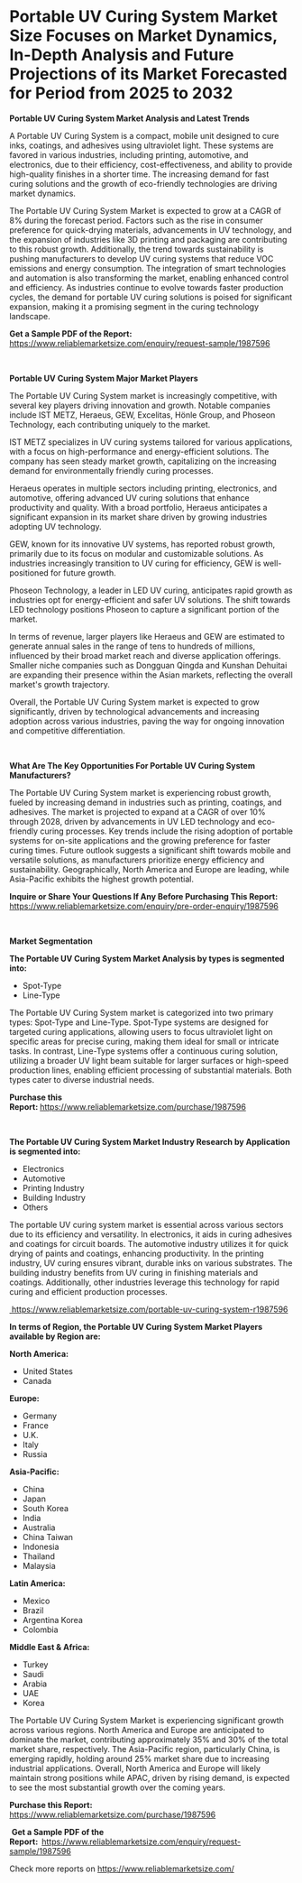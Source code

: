 <p><h1>Portable UV Curing System Market Size Focuses on Market Dynamics, In-Depth Analysis and Future Projections of its Market Forecasted for Period from 2025 to 2032</h1></p><p><strong>Portable UV Curing System Market Analysis and Latest Trends</strong></p>
<p><p>A Portable UV Curing System is a compact, mobile unit designed to cure inks, coatings, and adhesives using ultraviolet light. These systems are favored in various industries, including printing, automotive, and electronics, due to their efficiency, cost-effectiveness, and ability to provide high-quality finishes in a shorter time. The increasing demand for fast curing solutions and the growth of eco-friendly technologies are driving market dynamics.</p><p>The Portable UV Curing System Market is expected to grow at a CAGR of 8% during the forecast period. Factors such as the rise in consumer preference for quick-drying materials, advancements in UV technology, and the expansion of industries like 3D printing and packaging are contributing to this robust growth. Additionally, the trend towards sustainability is pushing manufacturers to develop UV curing systems that reduce VOC emissions and energy consumption. The integration of smart technologies and automation is also transforming the market, enabling enhanced control and efficiency. As industries continue to evolve towards faster production cycles, the demand for portable UV curing solutions is poised for significant expansion, making it a promising segment in the curing technology landscape.</p></p>
<p><strong>Get a Sample PDF of the Report:&nbsp;</strong> <a href="https://www.reliablemarketsize.com/enquiry/request-sample/1987596?utm_campaign=2769&utm_medium=2&utm_source=Github&utm_content=ia&utm_term=10042025&utm_id=portable-uv-curing-system">https://www.reliablemarketsize.com/enquiry/request-sample/1987596</a></p>
<p>&nbsp;</p>
<p><strong>Portable UV Curing System Major Market Players</strong></p>
<p><p>The Portable UV Curing System market is increasingly competitive, with several key players driving innovation and growth. Notable companies include IST METZ, Heraeus, GEW, Excelitas, Hönle Group, and Phoseon Technology, each contributing uniquely to the market.</p><p>IST METZ specializes in UV curing systems tailored for various applications, with a focus on high-performance and energy-efficient solutions. The company has seen steady market growth, capitalizing on the increasing demand for environmentally friendly curing processes.</p><p>Heraeus operates in multiple sectors including printing, electronics, and automotive, offering advanced UV curing solutions that enhance productivity and quality. With a broad portfolio, Heraeus anticipates a significant expansion in its market share driven by growing industries adopting UV technology.</p><p>GEW, known for its innovative UV systems, has reported robust growth, primarily due to its focus on modular and customizable solutions. As industries increasingly transition to UV curing for efficiency, GEW is well-positioned for future growth.</p><p>Phoseon Technology, a leader in LED UV curing, anticipates rapid growth as industries opt for energy-efficient and safer UV solutions. The shift towards LED technology positions Phoseon to capture a significant portion of the market.</p><p>In terms of revenue, larger players like Heraeus and GEW are estimated to generate annual sales in the range of tens to hundreds of millions, influenced by their broad market reach and diverse application offerings. Smaller niche companies such as Dongguan Qingda and Kunshan Dehuitai are expanding their presence within the Asian markets, reflecting the overall market's growth trajectory.</p><p>Overall, the Portable UV Curing System market is expected to grow significantly, driven by technological advancements and increasing adoption across various industries, paving the way for ongoing innovation and competitive differentiation.</p></p>
<p>&nbsp;</p>
<p><strong>What Are The Key Opportunities For Portable UV Curing System Manufacturers?</strong></p>
<p><p>The Portable UV Curing System market is experiencing robust growth, fueled by increasing demand in industries such as printing, coatings, and adhesives. The market is projected to expand at a CAGR of over 10% through 2028, driven by advancements in UV LED technology and eco-friendly curing processes. Key trends include the rising adoption of portable systems for on-site applications and the growing preference for faster curing times. Future outlook suggests a significant shift towards mobile and versatile solutions, as manufacturers prioritize energy efficiency and sustainability. Geographically, North America and Europe are leading, while Asia-Pacific exhibits the highest growth potential.</p></p>
<p><strong>Inquire or Share Your Questions If Any Before Purchasing This Report:</strong> <a href="https://www.reliablemarketsize.com/enquiry/pre-order-enquiry/1987596?utm_campaign=2769&utm_medium=2&utm_source=Github&utm_content=ia&utm_term=10042025&utm_id=portable-uv-curing-system">https://www.reliablemarketsize.com/enquiry/pre-order-enquiry/1987596</a></p>
<p>&nbsp;</p>
<p><strong>Market Segmentation</strong></p>
<p><strong>The Portable UV Curing System Market Analysis by types is segmented into:</strong></p>
<p><ul><li>Spot-Type</li><li>Line-Type</li></ul></p>
<p><p>The Portable UV Curing System market is categorized into two primary types: Spot-Type and Line-Type. Spot-Type systems are designed for targeted curing applications, allowing users to focus ultraviolet light on specific areas for precise curing, making them ideal for small or intricate tasks. In contrast, Line-Type systems offer a continuous curing solution, utilizing a broader UV light beam suitable for larger surfaces or high-speed production lines, enabling efficient processing of substantial materials. Both types cater to diverse industrial needs.</p></p>
<p><strong>Purchase this Report:&nbsp;</strong><a href="https://www.reliablemarketsize.com/purchase/1987596?utm_campaign=2769&utm_medium=2&utm_source=Github&utm_content=ia&utm_term=10042025&utm_id=portable-uv-curing-system">https://www.reliablemarketsize.com/purchase/1987596</a></p>
<p>&nbsp;</p>
<p><strong>The Portable UV Curing System Market Industry Research by Application is segmented into:</strong></p>
<p><ul><li>Electronics</li><li>Automotive</li><li>Printing Industry</li><li>Building Industry</li><li>Others</li></ul></p>
<p><p>The portable UV curing system market is essential across various sectors due to its efficiency and versatility. In electronics, it aids in curing adhesives and coatings for circuit boards. The automotive industry utilizes it for quick drying of paints and coatings, enhancing productivity. In the printing industry, UV curing ensures vibrant, durable inks on various substrates. The building industry benefits from UV curing in finishing materials and coatings. Additionally, other industries leverage this technology for rapid curing and efficient production processes.</p></p>
<p><a href="https://www.reliablemarketsize.com/portable-uv-curing-system-r1987596?utm_campaign=2769&utm_medium=2&utm_source=Github&utm_content=ia&utm_term=10042025&utm_id=portable-uv-curing-system">&nbsp;https://www.reliablemarketsize.com/portable-uv-curing-system-r1987596</a></p>
<p><strong>In terms of Region, the Portable UV Curing System Market Players available by Region are:</strong></p>
<p>
    <p> <strong> North America: </strong>
        <ul>
            <li>United States</li>
            <li>Canada</li>
        </ul>
        </p> 
    <p> <strong> Europe: </strong>
        <ul>
            <li>Germany</li>
            <li>France</li>
            <li>U.K.</li>
            <li>Italy</li>
            <li>Russia</li>
        </ul>
        </p> 
    <p> <strong> Asia-Pacific: </strong>
        <ul>
            <li>China</li>
            <li>Japan</li>
            <li>South Korea</li>
            <li>India</li>
            <li>Australia</li>
            <li>China Taiwan</li>
            <li>Indonesia</li>
            <li>Thailand</li>
            <li>Malaysia</li>
        </ul>
        </p> 
    <p> <strong> Latin America: </strong>
        <ul>
            <li>Mexico</li>
            <li>Brazil</li>
            <li>Argentina Korea</li>
            <li>Colombia</li>
        </ul>
        </p> 
    <p> <strong> Middle East & Africa: </strong>
        <ul>
            <li>Turkey</li>
            <li>Saudi</li>
            <li>Arabia</li>
            <li>UAE</li>
            <li>Korea</li>
        </ul>
    </p>
    </p>
<p><p>The Portable UV Curing System Market is experiencing significant growth across various regions. North America and Europe are anticipated to dominate the market, contributing approximately 35% and 30% of the total market share, respectively. The Asia-Pacific region, particularly China, is emerging rapidly, holding around 25% market share due to increasing industrial applications. Overall, North America and Europe will likely maintain strong positions while APAC, driven by rising demand, is expected to see the most substantial growth over the coming years.</p></p>
<p><strong>Purchase this Report: </strong><a href="https://www.reliablemarketsize.com/purchase/1987596?utm_campaign=2769&utm_medium=2&utm_source=Github&utm_content=ia&utm_term=10042025&utm_id=portable-uv-curing-system">https://www.reliablemarketsize.com/purchase/1987596</a></p>
<p>&nbsp;<strong>Get a Sample PDF of the Report:&nbsp;&nbsp;</strong><a href="https://www.reliablemarketsize.com/enquiry/request-sample/1987596?utm_campaign=2769&utm_medium=2&utm_source=Github&utm_content=ia&utm_term=10042025&utm_id=portable-uv-curing-system">https://www.reliablemarketsize.com/enquiry/request-sample/1987596</a></p>
<p><strong></strong></p>
<p>Check more reports on <a href="https://www.reliablemarketsize.com/?utm_campaign=2769&utm_medium=2&utm_source=Github&utm_content=ia&utm_term=10042025&utm_id=portable-uv-curing-system">https://www.reliablemarketsize.com/</a></p>